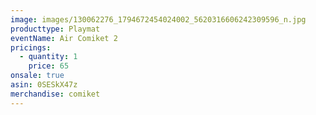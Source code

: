 ```yaml
---
image: images/130062276_1794672454024002_5620316606242309596_n.jpg
producttype: Playmat
eventName: Air Comiket 2
pricings:
  - quantity: 1
    price: 65
onsale: true
asin: 0SESkX47z
merchandise: comiket
---
```

